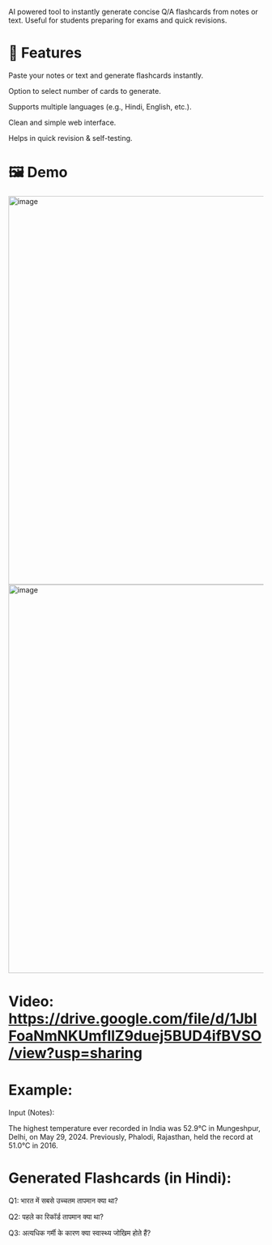 AI powered tool to instantly generate concise Q/A flashcards from notes or text.
Useful for students preparing for exams and quick revisions.

# 🚀 Features

Paste your notes or text and generate flashcards instantly.

Option to select number of cards to generate.

Supports multiple languages (e.g., Hindi, English, etc.).

Clean and simple web interface.

Helps in quick revision & self-testing.

# 🖼️ Demo
<img width="1366" height="768" alt="image" src="https://github.com/user-attachments/assets/52a71be8-4443-4498-82e8-9b0846e49a43" />
<img width="1366" height="768" alt="image" src="https://github.com/user-attachments/assets/564bb106-bc44-4913-9186-95b45ba8bacd" />

# Video: https://drive.google.com/file/d/1JbIFoaNmNKUmfIlZ9duej5BUD4ifBVSO/view?usp=sharing

# Example:
Input (Notes):

The highest temperature ever recorded in India was 52.9°C in Mungeshpur, Delhi, on May 29, 2024.
Previously, Phalodi, Rajasthan, held the record at 51.0°C in 2016.


# Generated Flashcards (in Hindi):

Q1: भारत में सबसे उच्चतम तापमान क्या था?

Q2: पहले का रिकॉर्ड तापमान क्या था?

Q3: अत्यधिक गर्मी के कारण क्या स्वास्थ्य जोखिम होते हैं?

